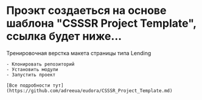 # Проэкт создаеться на основе шаблона "CSSSR Project Template", ссылка будет ниже...

Тренировочная верстка макета страницы типа Lending

``` Для запуска проекта нужно:
- Клонировать репозиторий
- Установить модули
- Запустить проект

[Все подробности тут] (https://github.com/adreeua/eudora/CSSSR_Project_Template.md)
```
